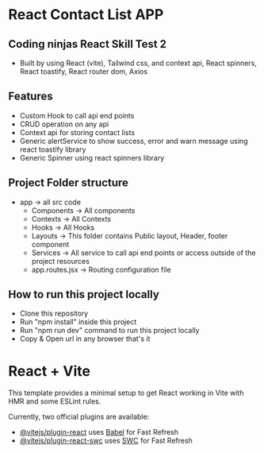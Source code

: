 # React Contact List APP

## Coding ninjas React Skill Test 2

- Built by using React (vite), Tailwind css, and context api, React spinners, React toastify, React router dom, Axios

## Features

- Custom Hook to call api end points
- CRUD operation on any api
- Context api for storing contact lists
- Generic alertService to show success, error and warn message using react toastify library
- Generic Spinner using react spinners library

## Project Folder structure

- app -> all src code
  - Components -> All components
  - Contexts -> All Contexts
  - Hooks -> All Hooks
  - Layouts -> This folder contains Public layout, Header, footer component
  - Services -> All service to call api end points or access outside of the project resources
  - app.routes.jsx -> Routing configuration file

## How to run this project locally

- Clone this repository
- Run "npm install" inside this project
- Run "npm run dev" command to run this project locally
- Copy & Open url in any browser that's it

# React + Vite

This template provides a minimal setup to get React working in Vite with HMR and some ESLint rules.

Currently, two official plugins are available:

- [@vitejs/plugin-react](https://github.com/vitejs/vite-plugin-react/blob/main/packages/plugin-react/README.md) uses [Babel](https://babeljs.io/) for Fast Refresh
- [@vitejs/plugin-react-swc](https://github.com/vitejs/vite-plugin-react-swc) uses [SWC](https://swc.rs/) for Fast Refresh
